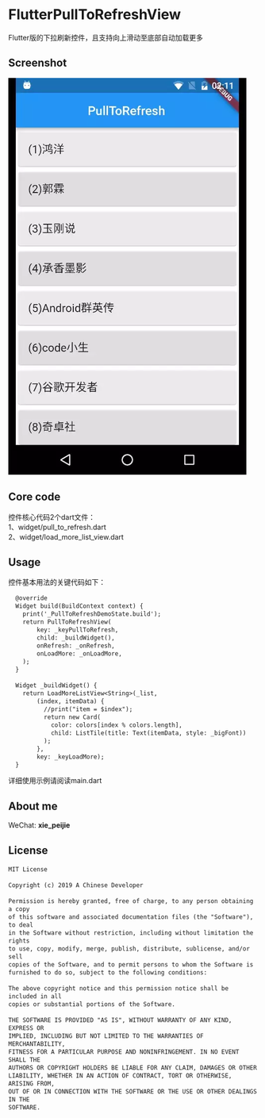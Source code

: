 # FlutterPullToRefreshView
Flutter版的下拉刷新控件，且支持向上滑动至底部自动加载更多

## Screenshot

![](screen/screenshot.webp)


## Core code

控件核心代码2个dart文件：  
1、widget/pull_to_refresh.dart  
2、widget/load_more_list_view.dart  


## Usage

控件基本用法的关键代码如下：

```
  @override
  Widget build(BuildContext context) {
    print('_PullToRefreshDemoState.build');
    return PullToRefreshView(
        key: _keyPullToRefresh,
        child: _buildWidget(),
        onRefresh: _onRefresh,
        onLoadMore: _onLoadMore,
    );
  }

  Widget _buildWidget() {
    return LoadMoreListView<String>(_list,
        (index, itemData) {
          //print("item = $index");
          return new Card(
            color: colors[index % colors.length],
            child: ListTile(title: Text(itemData, style: _bigFont))
          );
        },
        key: _keyLoadMore);
  }

```

详细使用示例请阅读main.dart  


## About me

WeChat: **xie_peijie**


## License

```
MIT License

Copyright (c) 2019 A Chinese Developer

Permission is hereby granted, free of charge, to any person obtaining a copy
of this software and associated documentation files (the "Software"), to deal
in the Software without restriction, including without limitation the rights
to use, copy, modify, merge, publish, distribute, sublicense, and/or sell
copies of the Software, and to permit persons to whom the Software is
furnished to do so, subject to the following conditions:

The above copyright notice and this permission notice shall be included in all
copies or substantial portions of the Software.

THE SOFTWARE IS PROVIDED "AS IS", WITHOUT WARRANTY OF ANY KIND, EXPRESS OR
IMPLIED, INCLUDING BUT NOT LIMITED TO THE WARRANTIES OF MERCHANTABILITY,
FITNESS FOR A PARTICULAR PURPOSE AND NONINFRINGEMENT. IN NO EVENT SHALL THE
AUTHORS OR COPYRIGHT HOLDERS BE LIABLE FOR ANY CLAIM, DAMAGES OR OTHER
LIABILITY, WHETHER IN AN ACTION OF CONTRACT, TORT OR OTHERWISE, ARISING FROM,
OUT OF OR IN CONNECTION WITH THE SOFTWARE OR THE USE OR OTHER DEALINGS IN THE
SOFTWARE.

```
